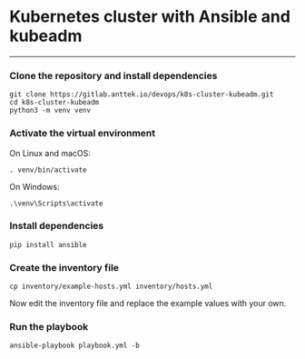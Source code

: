 # Kubernetes cluster with Ansible and kubeadm

---

### Clone the repository and install dependencies

```shell
git clone https://gitlab.anttek.io/devops/k8s-cluster-kubeadm.git
cd k8s-cluster-kubeadm
python3 -m venv venv
```

### Activate the virtual environment

On Linux and macOS:
```shell
. venv/bin/activate
```

On Windows:
```shell
.\venv\Scripts\activate
```

### Install dependencies

```shell
pip install ansible
```

### Create the inventory file

```shell
cp inventory/example-hosts.yml inventory/hosts.yml
```

Now edit the inventory file and replace the example values with your own.

### Run the playbook

```shell
ansible-playbook playbook.yml -b
```
